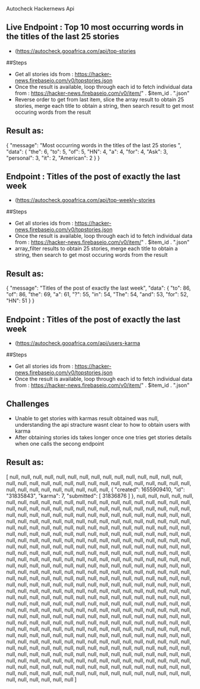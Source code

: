 <p>Autocheck Hackernews Api</p>

## Live Endpoint : Top 10 most occurring words in the titles of the last 25 stories 
- (https://autocheck.gooafrica.com/api/top-stories

##Steps
- Get all stories ids from : https://hacker-news.firebaseio.com/v0/topstories.json
- Once the result is available, loop through each id to fetch individual data from : https://hacker-news.firebaseio.com/v0/item/" . $item_id . ".json"
- Reverse order to get from last item, slice the array result to obtain 25 stories, merge each title to obtain a string, then search result to get most occuring words from the result

## Result as:
{
  "message": "Most occurring words in the titles of the last 25 stories ",
  "data": {
    "the": 6,
    "to": 5,
    "of": 5,
    "HN": 4,
    "a": 4,
    "for": 4,
    "Ask": 3,
    "personal": 3,
    "it": 2,
    "American": 2
  }
}


## Endpoint : Titles of the post of exactly the last week 
- (https://autocheck.gooafrica.com/api/top-weekly-stories

##Steps
- Get all stories ids from : https://hacker-news.firebaseio.com/v0/topstories.json
- Once the result is available, loop through each id to fetch individual data from : https://hacker-news.firebaseio.com/v0/item/" . $item_id . ".json"
- array_filter results to obtain 25 stories, merge each title to obtain a string, then search to get most occuring words from the result

## Result as:
{
  "message": "Titles of the post of exactly the last week",
  "data": {
    "to": 86,
    "of": 86,
    "the": 69,
    "a": 61,
    "?": 55,
    "in": 54,
    "The": 54,
    "and": 53,
    "for": 52,
    "HN": 51
  }
}

## Endpoint : Titles of the post of exactly the last week 
- (https://autocheck.gooafrica.com/api/users-karma

##Steps
- Get all stories ids from : https://hacker-news.firebaseio.com/v0/topstories.json
- Once the result is available, loop through each id to fetch individual data from : https://hacker-news.firebaseio.com/v0/item/" . $item_id . ".json"

## Challenges 
- Unable to get stories with karmas result obtained was null, understanding the api stracture wasnt clear to how to obtain users with karma
- After obtaining stories ids takes longer once one tries get stories details when one calls the secong endpoint

## Result as:
[
  null,
  null,
  null,
  null,
  null,
  null,
  null,
  null,
  null,
  null,
  null,
  null,
  null,
  null,
  null,
  null,
  null,
  null,
  null,
  null,
  null,
  null,
  null,
  null,
  null,
  null,
  null,
  null,
  null,
  null,
  null,
  null,
  null,
  null,
  null,
  null,
  null,
  null,
  null,
  null,
  {
    "created": 1655909410,
    "id": "31835843",
    "karma": 7,
    "submitted": [
      31836876
    ]
  },
  null,
  null,
  null,
  null,
  null,
  null,
  null,
  null,
  null,
  null,
  null,
  null,
  null,
  null,
  null,
  null,
  null,
  null,
  null,
  null,
  null,
  null,
  null,
  null,
  null,
  null,
  null,
  null,
  null,
  null,
  null,
  null,
  null,
  null,
  null,
  null,
  null,
  null,
  null,
  null,
  null,
  null,
  null,
  null,
  null,
  null,
  null,
  null,
  null,
  null,
  null,
  null,
  null,
  null,
  null,
  null,
  null,
  null,
  null,
  null,
  null,
  null,
  null,
  null,
  null,
  null,
  null,
  null,
  null,
  null,
  null,
  null,
  null,
  null,
  null,
  null,
  null,
  null,
  null,
  null,
  null,
  null,
  null,
  null,
  null,
  null,
  null,
  null,
  null,
  null,
  null,
  null,
  null,
  null,
  null,
  null,
  null,
  null,
  null,
  null,
  null,
  null,
  null,
  null,
  null,
  null,
  null,
  null,
  null,
  null,
  null,
  null,
  null,
  null,
  null,
  null,
  null,
  null,
  null,
  null,
  null,
  null,
  null,
  null,
  null,
  null,
  null,
  null,
  null,
  null,
  null,
  null,
  null,
  null,
  null,
  null,
  null,
  null,
  null,
  null,
  null,
  null,
  null,
  null,
  null,
  null,
  null,
  null,
  null,
  null,
  null,
  null,
  null,
  null,
  null,
  null,
  null,
  null,
  null,
  null,
  null,
  null,
  null,
  null,
  null,
  null,
  null,
  null,
  null,
  null,
  null,
  null,
  null,
  null,
  null,
  null,
  null,
  null,
  null,
  null,
  null,
  null,
  null,
  null,
  null,
  null,
  null,
  null,
  null,
  null,
  null,
  null,
  null,
  null,
  null,
  null,
  null,
  null,
  null,
  null,
  null,
  null,
  null,
  null,
  null,
  null,
  null,
  null,
  null,
  null,
  null,
  null,
  null,
  null,
  null,
  null,
  null,
  null,
  null,
  null,
  null,
  null,
  null,
  null,
  null,
  null,
  null,
  null,
  null,
  null,
  null,
  null,
  null,
  null,
  null,
  null,
  null,
  null,
  null,
  null,
  null,
  null,
  null,
  null,
  null,
  null,
  null,
  null,
  null,
  null,
  null,
  null,
  null,
  null,
  null,
  null,
  null,
  null,
  null,
  null,
  null,
  null,
  null,
  null,
  null,
  null,
  null,
  null,
  null,
  null,
  null,
  null,
  null,
  null,
  null,
  null,
  null,
  null,
  null,
  null,
  null,
  null,
  null,
  null,
  null,
  null,
  null,
  null,
  null,
  null,
  null,
  null,
  null,
  null,
  null,
  null,
  null,
  null,
  null,
  null,
  null,
  null,
  null,
  null,
  null,
  null,
  null,
  null,
  null,
  null,
  null,
  null,
  null,
  null,
  null,
  null,
  null,
  null,
  null,
  null,
  null,
  null,
  null,
  null,
  null,
  null,
  null,
  null,
  null,
  null,
  null,
  null,
  null,
  null,
  null,
  null,
  null,
  null,
  null,
  null,
  null,
  null,
  null,
  null,
  null,
  null,
  null,
  null,
  null,
  null,
  null,
  null,
  null,
  null,
  null,
  null,
  null,
  null,
  null,
  null,
  null,
  null,
  null,
  null,
  null,
  null,
  null,
  null,
  null,
  null,
  null,
  null,
  null,
  null,
  null,
  null,
  null,
  null,
  null,
  null,
  null,
  null,
  null,
  null,
  null,
  null,
  null,
  null,
  null,
  null,
  null,
  null,
  null,
  null,
  null,
  null,
  null,
  null,
  null,
  null,
  null,
  null,
  null,
  null,
  null,
  null,
  null,
  null,
  null,
  null,
  null,
  null,
  null,
  null,
  null,
  null,
  null,
  null,
  null,
  null,
  null,
  null,
  null,
  null,
  null,
  null,
  null,
  null,
  null,
  null,
  null,
  null,
  null,
  null,
  null,
  null,
  null,
  null,
  null,
  null,
  null,
  null,
  null,
  null,
  null,
  null,
  null,
  null,
  null,
  null,
  null,
  null,
  null,
  null,
  null,
  null,
  null,
  null,
  null
]


